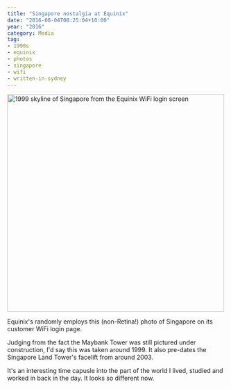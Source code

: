 ```yaml
---
title: "Singapore nostalgia at Equinix"
date: "2016-08-04T08:25:04+10:00"
year: "2016"
category: Media
tag:
- 1990s
- equinix
- photos
- singapore
- wifi
- written-in-sydney
---
```

<p><img src="https://rubenerd.com/files/2016/captiveportal-loginhero.jpg" alt="1999 skyline of Singapore from the Equinix WiFi login screen" style="width:500px" /></p>

Equinix's randomly employs this (non-Retina!) photo of Singapore on its customer WiFi login page.

Judging from the fact the Maybank Tower was still pictured under construction, I'd say this was taken around 1999. It also pre-dates the Singapore Land Tower's facelift from around 2003.

It's an interesting time capusle into the part of the world I lived, studied and worked in back in the day. It looks so different now.

